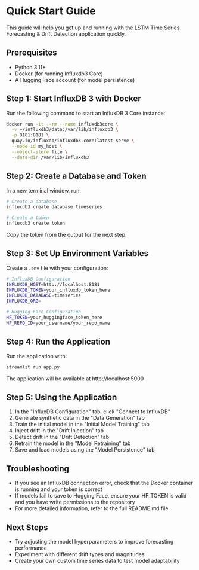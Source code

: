 # Quick Start Guide

This guide will help you get up and running with the LSTM Time Series Forecasting & Drift Detection application quickly.

## Prerequisites

- Python 3.11+
- Docker (for running Influxdb3 Core)
- A Hugging Face account (for model persistence)

## Step 1: Start InfluxDB 3 with Docker

Run the following command to start an InfluxDB 3 Core instance:

```bash
docker run -it --rm --name influxdb3core \
  -v ~/influxdb3/data:/var/lib/influxdb3 \
  -p 8181:8181 \
  quay.io/influxdb/influxdb3-core:latest serve \
  --node-id my_host \
  --object-store file \
  --data-dir /var/lib/influxdb3
```

## Step 2: Create a Database and Token

In a new terminal window, run:

```bash
# Create a database
influxdb3 create database timeseries

# Create a token
influxdb3 create token
```

Copy the token from the output for the next step.

## Step 3: Set Up Environment Variables

Create a `.env` file with your configuration:

```bash
# InfluxDB Configuration
INFLUXDB_HOST=http://localhost:8181
INFLUXDB_TOKEN=your_influxdb_token_here
INFLUXDB_DATABASE=timeseries
INFLUXDB_ORG=

# Hugging Face Configuration
HF_TOKEN=your_huggingface_token_here
HF_REPO_ID=your_username/your_repo_name
```

## Step 4: Run the Application

Run the application with:

```bash
streamlit run app.py
```

The application will be available at http://localhost:5000

## Step 5: Using the Application

1. In the "InfluxDB Configuration" tab, click "Connect to InfluxDB"
2. Generate synthetic data in the "Data Generation" tab
3. Train the initial model in the "Initial Model Training" tab
4. Inject drift in the "Drift Injection" tab
5. Detect drift in the "Drift Detection" tab
6. Retrain the model in the "Model Retraining" tab
7. Save and load models using the "Model Persistence" tab

## Troubleshooting

- If you see an InfluxDB connection error, check that the Docker container is running and your token is correct
- If models fail to save to Hugging Face, ensure your HF_TOKEN is valid and you have write permissions to the repository
- For more detailed information, refer to the full README.md file

## Next Steps

- Try adjusting the model hyperparameters to improve forecasting performance
- Experiment with different drift types and magnitudes
- Create your own custom time series data to test model adaptability